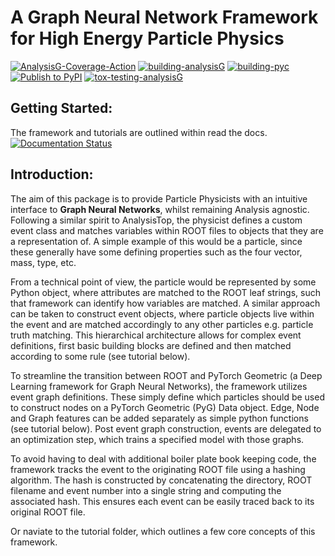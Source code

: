# A Graph Neural Network Framework for High Energy Particle Physics

[![AnalysisG-Coverage-Action](https://img.shields.io/endpoint?url=https://gist.githubusercontent.com/woywoy123/6fee1eff8f987ac756a20133618659a1/raw/covbadge.json)]()
[![building-analysisG](https://github.com/woywoy123/AnalysisG/actions/workflows/AnalysisG_build.yml/badge.svg)](https://github.com/woywoy123/AnalysisG/actions/workflows/AnalysisG_build.yml)
[![building-pyc](https://github.com/woywoy123/AnalysisG/actions/workflows/pyc_build.yml/badge.svg)](https://github.com/woywoy123/AnalysisG/actions/workflows/pyc_build.yml)
[![Publish to PyPI](https://github.com/woywoy123/AnalysisG/actions/workflows/release.yaml/badge.svg)](https://github.com/woywoy123/AnalysisG/actions/workflows/release.yaml)
[![tox-testing-analysisG](https://github.com/woywoy123/AnalysisG/actions/workflows/test.yml/badge.svg)](https://github.com/woywoy123/AnalysisG/actions/workflows/test.yml)

## Getting Started:
The framework and tutorials are outlined within read the docs. [![Documentation Status](https://readthedocs.org/projects/analysisg/badge/?version=master)](https://analysisg.readthedocs.io/?badge=master)

## Introduction:
The aim of this package is to provide Particle Physicists with an intuitive interface to **Graph Neural Networks**, whilst remaining Analysis agnostic. 
Following a similar spirit to AnalysisTop, the physicist defines a custom event class and matches variables within ROOT files to objects that they are a representation of.
A simple example of this would be a particle, since these generally have some defining properties such as the four vector, mass, type, etc. 

From a technical point of view, the particle would be represented by some Python object, where attributes are matched to the ROOT leaf strings, such that framework can identify how variables are matched. 
A similar approach can be taken to construct event objects, where particle objects live within the event and are matched accordingly to any other particles e.g. particle truth matching. 
This hierarchical architecture allows for complex event definitions, first basic building blocks are defined and then matched according to some rule (see tutorial below).

To streamline the transition between ROOT and PyTorch Geometric (a Deep Learning framework for Graph Neural Networks), the framework utilizes event graph definitions.
These simply define which particles should be used to construct nodes on a PyTorch Geometric (PyG) Data object. Edge, Node and Graph features can be added separately as simple python functions (see tutorial below).
Post event graph construction, events are delegated to an optimization step, which trains a specified model with those graphs. 

To avoid having to deal with additional boiler plate book keeping code, the framework tracks the event to the originating ROOT file using a hashing algorithm. 
The hash is constructed by concatenating the directory, ROOT filename and event number into a single string and computing the associated hash. 
This ensures each event can be easily traced back to its original ROOT file. 

Or naviate to the tutorial folder, which outlines a few core concepts of this framework.
